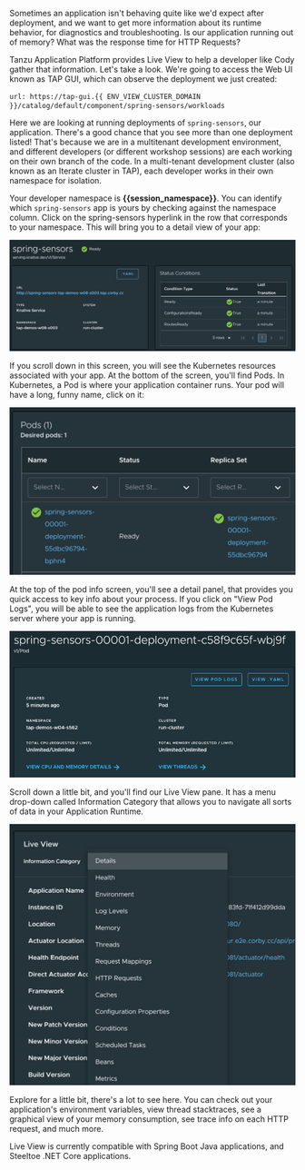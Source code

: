Sometimes an application isn't behaving quite like we'd expect after deployment, and we want to get more information about its runtime behavior, for diagnostics and troubleshooting. Is our application running out of memory? What was the response time for HTTP Requests?

Tanzu Application Platform provides Live View to help a developer like Cody gather that information. Let's take a look. We're going to access the Web UI known as TAP GUI, which can observe the deployment we just created:

```dashboard:open-url
url: https://tap-gui.{{ ENV_VIEW_CLUSTER_DOMAIN }}/catalog/default/component/spring-sensors/workloads
```

Here we are looking at running deployments of `spring-sensors`, our application. There's a good chance that you see more than one deployment listed! That's because we are in a multitenant development environment, and different developers (or different workshop sessions) are each working on their own branch of the code. In a multi-tenant development cluster (also known as an Iterate cluster in TAP), each developer works in their own namespace for isolation.

Your developer namespace is **{{session_namespace}}**. You can identify which `spring-sensors` app is yours by checking against the namespace column. Click on the spring-sensors hyperlink in the row that corresponds to your namespace. This will bring you to a detail view of your app:

![Component View](images/component-view.png)

If you scroll down in this screen, you will see the Kubernetes resources associated with your app. At the bottom of the screen, you'll find Pods. In Kubernetes, a Pod is where your application container runs. Your pod will have a long, funny name, click on it:

![Pod View](images/pod-view.png)

At the top of the pod info screen, you'll see a detail panel, that provides you quick access to key info about your process. If you click on "View Pod Logs", you will be able to see the application logs from the Kubernetes server where your app is running.

![Pod Detail](images/pod-detail.png)

Scroll down a little bit, and you'll find our Live View pane. It has a menu drop-down called Information Category that allows you to navigate all sorts of data in your Application Runtime.

![Live View](images/live-view.png)

Explore for a little bit, there's a lot to see here. You can check out your application's environment variables, view thread stacktraces, see a graphical view of your memory consumption, see trace info on each HTTP request, and much more.

Live View is currently compatible with Spring Boot Java applications, and Steeltoe .NET Core applications.